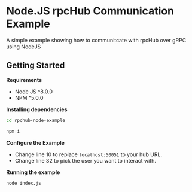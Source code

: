 # Node.JS rpcHub Communication Example

A simple example showing how to communitcate with rpcHub over gRPC using NodeJS

## Getting Started

**Requirements**

- Node JS ^8.0.0
- NPM ^5.0.0

**Installing dependencies**

```bash
cd rpchub-node-example

npm i
```

**Configure the Example**

- Change line 10 to replace `localhost:50051` to your hub URL.
- Change line 32 to pick the user you want to interact with.

**Running the example**

```bash
node index.js
```
